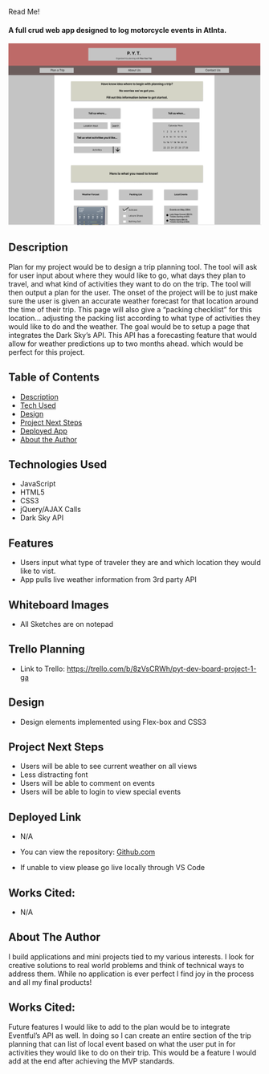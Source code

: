 Read Me!
#### A full crud web app designed to log motorcycle events in Atlnta.
<img src="./img/WireFrame_Project1.png" alt="Home Page Welcome Screen"/>


## Description
Plan for my project would be to design a trip planning tool. The tool will ask for user input about where they would like to go, what days they plan to travel, and what kind of activities they want to do on the trip. The tool will then output a plan for the user.
The onset of the project will be to just make sure the user is given an accurate weather forecast for that location around the time of their trip. This page will also give a “packing checklist” for this location… adjusting the packing list according to what type of activities they would like to do and the weather. The goal would be to setup a page that integrates the Dark Sky’s API. This API has a forecasting feature that would allow for weather predictions up to two months ahead. which would be perfect for this project.

## Table of Contents
* [Description](#technologiesused)
* [Tech Used](#features)
* [Design](#design)
* [Project Next Steps](#nextsteps)
* [Deployed App](#deployment)
* [About the Author](#author)

## <a name="technologiesused"></a>Technologies Used
* JavaScript
* HTML5
* CSS3
* jQuery/AJAX Calls
* Dark Sky API


## Features
* Users input what type of traveler they are and which location they would like to vist. 
* App pulls live weather information from 3rd party API

## Whiteboard Images
* All Sketches are on notepad

## Trello Planning
* Link to Trello: https://trello.com/b/8zVsCRWh/pyt-dev-board-project-1-ga

## <a name="design"></a>Design
* Design elements implemented using Flex-box and CSS3


## <a name="nextsteps"></a>Project Next Steps
* Users will be able to see current weather on all views
* Less distracting font
* Users will be able to comment on events
* Users will be able to login to view special events

## <a name="deployment"></a>Deployed Link
* N/A

* You can view the repository:
[Github.com](https://github.com/Gr8ness21/thekickstandapp)
* If unable to view please go live locally through VS Code
    
## Works Cited:
* N/A


## <a name="author"></a>About The Author
I build applications and mini projects tied to my various interests. I look for creative solutions to real world problems and think of technical ways to address them. While no application is ever perfect I find joy in the process and all my final products!

    
## Works Cited:

Future features I would like to add to the plan would be to integrate Eventful’s API as well. In doing so I can create an entire section of the trip planning that can list of local event based on what the user put in for activities they would like to do on their trip. This would be a feature I would add at the end after achieving the MVP standards.
